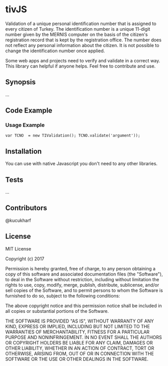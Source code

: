 # tivJS
Validation of a unique personal identification number that is assigned to every 
citizen of Turkey. The identification number is a unique 11-digit number 
given by the MERNIS computer on the basis of the citizen's registration record 
that is kept by the registration office. The number does not reflect any 
personal information about the citizen. It is not possible to change 
the identification number once applied. 


Some web apps and projects need to verify and validate in a correct way. 
This library can helpful if anyone helps. Feel free to contribute and use.

## Synopsis

...

## Code Example

### Usage Example 

`var TCNO  = new TIValidation(); TCNO.validate('argument'));`

## Installation

You can use with native Javascript you don't need to any other libraries.


## Tests
...

## Contributors

@kucukharf

## License

MIT License

Copyright (c) 2017 

Permission is hereby granted, free of charge, to any person obtaining a copy
of this software and associated documentation files (the "Software"), to deal
in the Software without restriction, including without limitation the rights
to use, copy, modify, merge, publish, distribute, sublicense, and/or sell
copies of the Software, and to permit persons to whom the Software is
furnished to do so, subject to the following conditions:

The above copyright notice and this permission notice shall be included in all
copies or substantial portions of the Software.

THE SOFTWARE IS PROVIDED "AS IS", WITHOUT WARRANTY OF ANY KIND, EXPRESS OR
IMPLIED, INCLUDING BUT NOT LIMITED TO THE WARRANTIES OF MERCHANTABILITY,
FITNESS FOR A PARTICULAR PURPOSE AND NONINFRINGEMENT. IN NO EVENT SHALL THE
AUTHORS OR COPYRIGHT HOLDERS BE LIABLE FOR ANY CLAIM, DAMAGES OR OTHER
LIABILITY, WHETHER IN AN ACTION OF CONTRACT, TORT OR OTHERWISE, ARISING FROM,
OUT OF OR IN CONNECTION WITH THE SOFTWARE OR THE USE OR OTHER DEALINGS IN THE
SOFTWARE.
